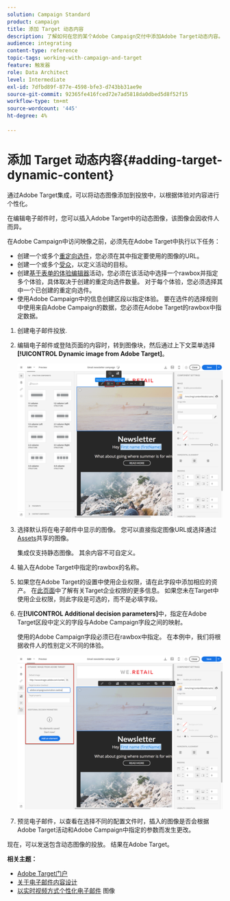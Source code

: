 ```yaml
---
solution: Campaign Standard
product: campaign
title: 添加 Target 动态内容
description: 了解如何在您的某个Adobe Campaign交付中添加Adobe Target动态内容。
audience: integrating
content-type: reference
topic-tags: working-with-campaign-and-target
feature: 触发器
role: Data Architect
level: Intermediate
exl-id: 7dfbd89f-877e-4598-bfe3-d743bb31ae9e
source-git-commit: 92365fe416fced72e7ad5818da0dbed5d8f52f15
workflow-type: tm+mt
source-wordcount: '445'
ht-degree: 4%

---
```


# 添加 Target 动态内容{#adding-target-dynamic-content}

通过Adobe Target集成，可以将动态图像添加到投放中，以根据体验对内容进行个性化。

在编辑电子邮件时，您可以插入Adobe Target中的动态图像，该图像会因收件人而异。

在Adobe Campaign中访问映像之前，必须先在Adobe Target中执行以下任务：

* 创建一个或多个[重定向选件](https://experienceleague.adobe.com/docs/target/using/experiences/offers/offer-redirect.html)，您必须在其中指定要使用的图像的URL。
* 创建一个或多个[受众](https://experienceleague.adobe.com/docs/target/using/audiences/create-audiences/audiences.html)，以定义活动的目标。
* 创建[基于表单的体验编辑器](https://experienceleague.adobe.com/docs/target/using/experiences/form-experience-composer.html)活动，您必须在该活动中选择一个rawbox并指定多个体验，具体取决于创建的重定向选件数量。 对于每个体验，您必须选择其中一个已创建的重定向选件。
* 使用Adobe Campaign中的信息创建区段以指定体验。 要在选件的选择规则中使用来自Adobe Campaign的数据，您必须在Adobe Target的rawbox中指定数据。

1. 创建电子邮件投放.
1. 编辑电子邮件或登陆页面的内容时，转到图像块，然后通过上下文菜单选择&#x200B;**[!UICONTROL Dynamic image from Adobe Target]**。

   ![](assets/tar_insert_dynamic_image.png)

1. 选择默认将在电子邮件中显示的图像。 您可以直接指定图像URL或选择通过[Assets](../../integrating/using/working-with-campaign-and-assets-core-service.md)共享的图像。

   集成仅支持静态图像。 其余内容不可自定义。

1. 输入在Adobe Target中指定的rawbox的名称。
1. 如果您在Adobe Target的设置中使用企业权限，请在此字段中添加相应的资产。 在[此页面](https://experienceleague.adobe.com/docs/target/using/administer/manage-users/enterprise/properties-overview.html)中了解有关Target企业权限的更多信息。 如果您未在Target中使用企业权限，则此字段是可选的，而不是必填字段。
1. 在&#x200B;**[!UICONTROL Additional decision parameters]**&#x200B;中，指定在Adobe Target区段中定义的字段与Adobe Campaign字段之间的映射。

   使用的Adobe Campaign字段必须已在rawbox中指定。 在本例中，我们将根据收件人的性别定义不同的体验。

   ![](assets/tar_additional_decisionning_parameters.png)

1. 预览电子邮件，以查看在选择不同的配置文件时，插入的图像是否会根据Adobe Target活动和Adobe Campaign中指定的参数而发生更改。

现在，可以发送包含动态图像的投放。 结果在Adobe Target。

**相关主题：**

* [Adobe Target门户](https://experienceleague.adobe.com/docs/target/using/integrate/campaign-and-target.html)
* [关于电子邮件内容设计](../../designing/using/designing-content-in-adobe-campaign.md)
* [以实时视频方式个性化电子邮件](https://helpx.adobe.com/cn/marketing-cloud/how-to/email-marketing.html) 图像
